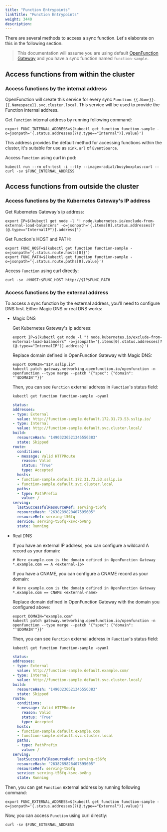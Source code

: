 ```yaml
---
title: "Function Entrypoints"
linkTitle: "Function Entrypoints"
weight: 3440
description:
---
```


There are several methods to access a sync function. Let's elaborate on this in the following section.

> This documentation will assume you are using default [OpenFunction Gateway](../gateway/#the-default-openfunction-gateway) and you have a sync function named `function-sample`.

## Access functions from within the cluster
### Access functions by the internal address
OpenFunction will create this service for every sync `Function`: `{{.Name}}.{{.Namespace}}.svc.cluster.local`. This service will be used to provide the Function internal address.

Get `Function` internal address by running following command:
```shell
export FUNC_INTERNAL_ADDRESS=$(kubectl get function function-sample -o=jsonpath='{.status.addresses[?(@.type=="Internal")].value}')
```

This address provides the default method for accessing functions within the cluster, it's suitable for use as `sink.url` of `EventSource`.

Access `Function` using curl in pod:
```shell=
kubectl run --rm ofn-test -i --tty --image=radial/busyboxplus:curl -- curl -sv $FUNC_INTERNAL_ADDRESS
```

## Access functions from outside the cluster
### Access functions by the Kubernetes Gateway's IP address
Get Kubernetes Gateway's ip address:
```shell
export IP=$(kubectl get node -l "! node.kubernetes.io/exclude-from-external-load-balancers" -o=jsonpath='{.items[0].status.addresses[?(@.type=="InternalIP")].address}')
```
Get Function's HOST and PATH:
```shell
export FUNC_HOST=$(kubectl get function function-sample -o=jsonpath='{.status.route.hosts[0]}')
export FUNC_PATH=$(kubectl get function function-sample -o=jsonpath='{.status.route.paths[0].value}')
```

Access `Function` using curl directly:
```shell
curl -sv -HHOST:$FUNC_HOST http://$IP$FUNC_PATH
```

### Access functions by the external address

To access a sync function by the external address, you'll need to configure DNS first. Either Magic DNS or real DNS works:

- Magic DNS

  Get Kubernetes Gateway's ip address:
  ```shell
  export IP=$(kubectl get node -l "! node.kubernetes.io/exclude-from-external-load-balancers" -o=jsonpath='{.items[0].status.addresses[?(@.type=="InternalIP")].address}')
  ```
  Replace domain defined in OpenFunction Gateway with Magic DNS:
  ```shell
  export DOMAIN="$IP.sslip.io"
  kubectl patch gateway.networking.openfunction.io/openfunction -n openfunction --type merge --patch '{"spec": {"domain": "'$DOMAIN'"}}'
  ```
  Then, you can see `Function` external address in `Function`'s status field:
  ```shell
  kubectl get function function-sample -oyaml
  ```
  ```yaml
  status:
  addresses:
  - type: External
    value: http://function-sample.default.172.31.73.53.sslip.io/
  - type: Internal
    value: http://function-sample.default.svc.cluster.local/
  build:
    resourceHash: "14903236521345556383"
    state: Skipped
  route:
    conditions:
    - message: Valid HTTPRoute
      reason: Valid
      status: "True"
      type: Accepted
    hosts:
    - function-sample.default.172.31.73.53.sslip.io
    - function-sample.default.svc.cluster.local
    paths:
    - type: PathPrefix
      value: /
  serving:
    lastSuccessfulResourceRef: serving-t56fq
    resourceHash: "2638289828407595605"
    resourceRef: serving-t56fq
    service: serving-t56fq-ksvc-bv8ng
    state: Running
  ```
  
- Real DNS

  If you have an external IP address, you can configure a wildcard A record as your domain:
  ```
  # Here example.com is the domain defined in OpenFunction Gateway
  *.example.com == A <external-ip>
  ```
  If you have a CNAME, you can configure a CNAME record as your domain:
  ```
  # Here example.com is the domain defined in OpenFunction Gateway
  *.example.com == CNAME <external-name>
  ```
  Replace domain defined in OpenFunction Gateway with the domain you configured above:
  ```shell
  export DOMAIN="example.com"
  kubectl patch gateway.networking.openfunction.io/openfunction -n openfunction --type merge --patch '{"spec": {"domain": "'$DOMAIN'"}}'
  ```
  Then, you can see `Function` external address in `Function`'s status field:
  ```shell
  kubectl get function function-sample -oyaml
  ```
  ```yaml
  status:
  addresses:
  - type: External
    value: http://function-sample.default.example.com/
  - type: Internal
    value: http://function-sample.default.svc.cluster.local/
  build:
    resourceHash: "14903236521345556383"
    state: Skipped
  route:
    conditions:
    - message: Valid HTTPRoute
      reason: Valid
      status: "True"
      type: Accepted
    hosts:
    - function-sample.default.example.com
    - function-sample.default.svc.cluster.local
    paths:
    - type: PathPrefix
      value: /
  serving:
    lastSuccessfulResourceRef: serving-t56fq
    resourceHash: "2638289828407595605"
    resourceRef: serving-t56fq
    service: serving-t56fq-ksvc-bv8ng
    state: Running
  ```

Then, you can get `Function` external address by running following command:
```shell
export FUNC_EXTERNAL_ADDRESS=$(kubectl get function function-sample -o=jsonpath='{.status.addresses[?(@.type=="External")].value}')
```

Now, you can access `Function` using curl directly:

```shell=
curl -sv $FUNC_EXTERNAL_ADDRESS
```